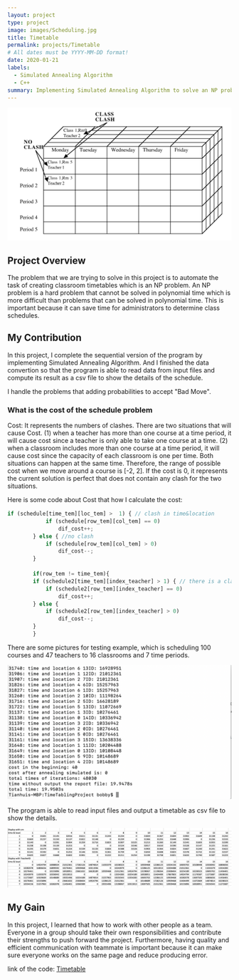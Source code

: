 ```yaml
---
layout: project
type: project
image: images/Scheduling.jpg
title: Timetable
permalink: projects/Timetable
# All dates must be YYYY-MM-DD format!
date: 2020-01-21
labels:
  - Simulated Annealing Algorithm
  - C++
summary: Implementing Simulated Annealing Algorithm to solve an NP problem.
---
```


<div class="ui images">
  
  <img class="ui big right image" src="../images/Timetable.png">
</div>

<h2 id="overview">Project Overview</h2>
The problem that we are trying to solve in this project is to automate the task of creating classroom timetables which is an NP problem. An NP problem is a hard problem that cannot be solved in polynomial time which is more difficult than problems that can be solved in polynomial time. This is important because it can save time for administrators to determine class schedules.

<h2 id="contribution">My Contribution</h2>
In this project, I complete the sequential version of the program by implementing Simulated Annealing Algorithm. And I finished the data convertion so that the program is able to read data from input files and compute its result as a csv file to show the details of the schedule.

I handle the problems that adding probabilities to accept "Bad Move".
<h3 id="explanation">What is the cost of the schedule problem</h3>
Cost: It represents the numbers of clashes. There are two situations that will cause Cost. (1) when a teacher has more than one course at a time period, it will cause cost since a teacher is only able to take one course at a time. (2) when a classroom includes more than one course at a time period, it will cause cost since the capacity of each classroom is one per time. Both situations can happen at the same time. Therefore, the range of possible cost when we move around a course is [-2, 2]. If the cost is 0, it represents the current solution is perfect that does not contain any clash for the two situations.

Here is some code about Cost that how I calculate the cost:

```js
if (schedule[time_tem][loc_tem] >  1) { // clash in time&location
			if (schedule[row_tem][col_tem] == 0)
				dif_cost++;
		} else { //no clash
			if (schedule[row_tem][col_tem] > 0)
				dif_cost--;
		}
        
        if(row_tem != time_tem){
		if (schedule2[time_tem][index_teacher] > 1) { // there is a clash in time&teach
			if (schedule2[row_tem][index_teacher] == 0)
				dif_cost++;	
		} else {
			if (schedule2[row_tem][index_teacher] > 0) 
				dif_cost--;
		}
        }
```

There are some pictures for testing example, which is scheduling 100 courses and 47 teachers to 16 classrooms and 7 time periods.
<p><img class="ui medium image" src="../images/TimetableResult.png" alt="result" /></p>

The program is able to read input files and output a timetable as csv file to show the details.
<p><img class="ui large image" src="../images/TimetableReport.png" alt="report" /></p>

<h2 id="experience">My Gain</h2>
In this project, I learned that how to work with other people as a team. Everyone in a group should take their own responsibilities and contribute their strengths to push forward the project. Furthermore, having quality and efficient communication with teammate is important because it can make sure everyone works on the same page and reduce producing error.

link of the code: <a href="https://github.com/ICSatKCC/TimeTablingProject"><i class="large github icon"></i>Timetable</a>


